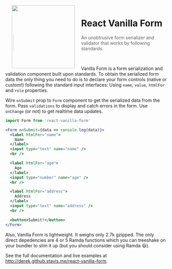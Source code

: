 <img width="196px" align="left" hspace="20px" src="https://upload.wikimedia.org/wikipedia/commons/6/69/IceCreamSandwich.jpg" />

# React Vanilla Form
> An unobtrusive form serializer and validator that works by following standards.

<br />

Vanilla Form is a form serialization and validation component built upon
standards. To obtain the serialized form data the only thing you need to
do is to declare your form controls (native or custom!) following the
standard input interfaces: Using `name`, `value`, `htmlFor` and `role`
properties.

Wire `onSubmit` prop to `Form` component to get the serialized data from
the form. Pass `validations` to display and catch errors in the form.
Use `onChange` (or not) to get realtime data updates.

```jsx static
import Form from 'react-vanilla-form'

<Form onSubmit={data => console.log(data)}>
  <label htmlFor="name">
    Name
  </label>
  <input type="text" name="name" />
  <br />

  <label htmlFor="age">
    Age
  </label>
  <input type="number" name="age" />
  <br />

  <label htmlFor="address">
    Address
  </label>
  <input type="text" name="address" />
  <br />

  <button>Submit!</button>
</Form>
```

Also, Vanilla Form is lightweight. It weighs only 2.7k gzipped. The only
direct depedencies are 4 or 5 Ramda functions which you can treeshake on
your bundler to slim it up (but you should consider using Ramda :smiley:).

See the full documentation and live examples at
http://derek.github.stavis.me/react-vanilla-form.
